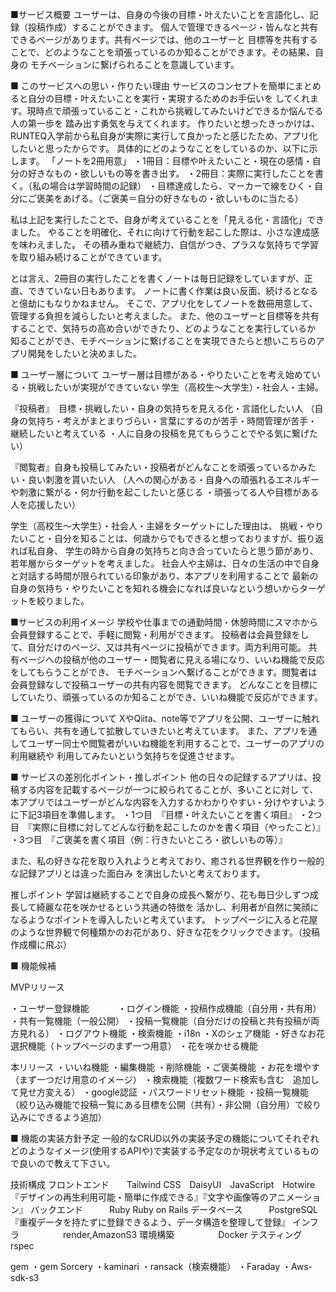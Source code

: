 ■サービス概要
ユーザーは、自身の今後の目標・叶えたいことを言語化し、記録（投稿作成）することができます。
個人で管理できるページ・皆んなと共有できるページがあります。共有ページでは、他のユーザーと
目標等を共有することで、どのようなことを頑張っているのか知ることができます。その結果、自身の
モチベーションに繋げられることを意識しています。


■ このサービスへの思い・作りたい理由
サービスのコンセプトを簡単にまとめると自分の目標・叶えたいことを実行・実現するためのお手伝いを
してくれます。現時点で頑張っていること・これから挑戦してみたいけどできるか悩んでる人の第一歩を
踏み出す勇気を与えてくれます。
作りたいと想ったきっかけは、RUNTEQ入学前から私自身が実際に実行して良かったと感じたため、アプリ化したいと思ったからです。
具体的にどのようなことをしているのか、以下に示します。
「ノートを2冊用意」
・1冊目：目標や叶えたいこと・現在の感情・自分の好きなもの・欲しいもの等を書き出す。
・2冊目：実際に実行したことを書く。（私の場合は学習時間の記録）
・目標達成したら、マーカーで線をひく・自分にご褒美をあげる。（ご褒美＝自分の好きなもの・欲しいものに当たる）

私は上記を実行したことで、自身が考えていることを「見える化・言語化」できました。
やることを明確化、それに向けて行動を起こした際は、小さな達成感を味わえました。
その積み重ねで継続力、自信がつき、プラスな気持ちで学習を取り組み続けることができています。


とは言え、2冊目の実行したことを書くノートは毎日記録をしていますが、正直、できていない日もあります。
ノートに書く作業は良い反面、続けるとなると億劫にもなりかねません。
そこで、アプリ化をしてノートを数冊用意して、管理する負担を減らしたいと考えました。
また、他のユーザーと目標等を共有することで、気持ちの高め合いができたり、どのようなことを実行しているか
知ることができ、モチベーションに繋げることを実現できたらと想いこちらのアプリ開発をしたいと決めました。

■ ユーザー層について
ユーザー層は目標がある・やりたいことを考え始めている・挑戦したいが実現ができていない
学生（高校生〜大学生）・社会人・主婦。

『投稿者』　目標・挑戦したい・自身の気持ちを見える化・言語化したい人
（自身の気持ち・考えがまとまりづらい・言葉にするのが苦手・時間管理が苦手・継続したいと考えている
・人に自身の投稿を見てもらうことでやる気に繋げたい）

『閲覧者』自身も投稿してみたい・投稿者がどんなことを頑張っているかみたい・良い刺激を貰いたい人
（人への関心がある・自身への頑張れるエネルギーや刺激に繋がる・何か行動を起こしたいと感じる
・頑張ってる人や目標がある人を応援したい）

学生（高校生〜大学生）・社会人・主婦をターゲットにした理由は、
挑戦・やりたいこと・自分を知ることは、何歳からでもできると想っておりますが、振り返れば私自身、
学生の時から自身の気持ちと向き合っていたらと思う節があり、若年層からターゲットを考えました。
社会人や主婦は、日々の生活の中で自身と対話する時間が限られている印象があり、本アプリを利用することで
最新の自身の気持ち・やりたいことを知れる機会になれば良いなという想いからターゲットを絞りました。


■サービスの利用イメージ
学校や仕事までの通勤時間・休憩時間にスマホから会員登録することで、手軽に閲覧・利用ができます。
投稿者は会員登録をして、自分だけのページ、又は共有ページに投稿ができます。両方利用可能。
共有ページへの投稿が他のユーザー・閲覧者に見える場になり、いいね機能で反応をしてもらうことができ、
モチベーションへ繋げることができます。閲覧者は会員登録なしで投稿ユーザーの共有内容を閲覧できます。
どんなことを目標にしていたり、頑張っているのか知ることができ、いいね機能で反応ができます。

■ ユーザーの獲得について
XやQiita、note等でアプリを公開、ユーザーに触れてもらい、共有を通して拡散していきたいと考えています。
また、アプリを通してユーザー同士や閲覧者がいいね機能を利用することで、ユーザーのアプリの利用継続や
利用してみたいという気持ちを促進させます。

■ サービスの差別化ポイント・推しポイント
他の日々の記録するアプリは、投稿する内容を記載するページが一つに絞られてることが、多いことに対し
て、本アプリではユーザーがどんな内容を入力するかわかりやすい・分けやすいように下記3項目を準備します。
・1つ目　『目標・叶えたいことを書く項目』
・2つ目　『実際に目標に対してどんな行動を起こしたのかを書く項目（やったこと）』
・3つ目　『ご褒美を書く項目（例：行きたいところ・欲しいもの等）』

また、私の好きな花を取り入れようと考えており、癒される世界観を作り一般的な記録アプリとは違った面白み
を演出したいと考えております。

推しポイント
学習は継続することで自身の成長へ繋がり、花も毎日少しずつ成長して綺麗な花を咲かせるという共通の特徴を
活かし、利用者が自然に笑顔になるようなポイントを導入したいと考えています。
トップページに入ると花屋のような世界観で何種類かのお花があり、好きな花をクリックできます。（投稿作成欄に飛ぶ）


■ 機能候補

MVPリリース

・ユーザー登録機能　　　
・ログイン機能
・投稿作成機能（自分用・共有用）
・共有一覧機能（一般公開）
・投稿一覧機能（自分だけの投稿と共有投稿が両方見れる）
・ログアウト機能
・検索機能
・i18n
・Xのシェア機能
・好きなお花選択機能（トップページのまず一つ用意）
・花を咲かせる機能

本リリース
・いいね機能
・編集機能
・削除機能
・ご褒美機能
・お花を増やす（まず一つだけ用意のイメージ）
・検索機能（複数ワード検索も含む　追加して見せ方変える）
・google認証
・パスワードリセット機能
・投稿一覧機能（絞り込み機能で投稿一覧にある目標を公開（共有）・非公開（自分用）で絞り込みにできるよう追加）


■ 機能の実装方針予定
一般的なCRUD以外の実装予定の機能についてそれぞれどのようなイメージ(使用するAPIや)で実装する予定なのか現状考えているもので良いので教えて下さい。

技術構成
フロントエンド　　Tailwind CSS　DaisyUI　JavaScript　Hotwire
『デザインの再生利用可能・簡単に作成できる』『文字や画像等のアニメーション』
バックエンド　　　Ruby Ruby on Rails
データベース　　　PostgreSQL
『重複データを持たずに登録できるよう、データ構造を整理して登録』
インフラ　　　　　render,AmazonS3 
環境構築　　　　　Docker
テスティング　　　rspec

gem
・gem Sorcery
・kaminari
・ransack（検索機能）
・Faraday
・Aws-sdk-s3

